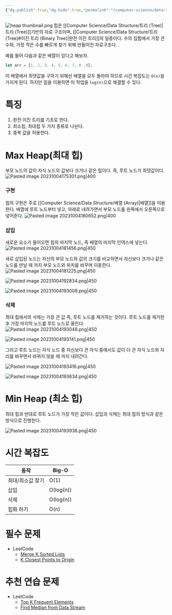 ```yaml
---
{"dg-publish":true,"dg-hide":true,"permalink":"/computer-science/data-structure/heap/","hide":true,"dgPassFrontmatter":true,"noteIcon":""}
---
```


![heap thumbnail.png](/img/user/Computer%20Science/Data%20Structure/heap%20thumbnail.png)
힙은 [[Computer Science/Data Structure/트리 (Tree)\|트리 (Tree)]]기반의 자료 구조이며, [[Computer Science/Data Structure/트리 (Tree)#이진 트리 (Binary Tree)\|완전 이진 트리]]의 일종이다. 수의 집합에서 가장 큰 수와, 가장 작은 수를 빠르게 찾기 위해 만들어진 자료구조다. .

예를 들어 다음과 같은 배열이 있다고 해보자.
```js
let arr = [1, 2, 3, 4, 5, 6, 7, 8 ,9];
```

이 배열에서 최댓값을 구하기 위해선 배열을 모두 돌아야 하므로 시간 복잡도는 `O(n)`을 가지게 된다. 하지만 힙을 이용하면 이 작업을 `log(n)`으로 해결할 수 있다.

# 특징
1. 완전 이진 트리를 기초로 한다.
2. 최소힙, 최대힙 두 가지 종류로 나뉜다.
3. 중복 값을 허용한다.


# Max Heap(최대 힙)
부모 노드의 값이 자식 노드의 값보다 크거나 같은 힙이다. 즉, 루트 노드가 최댓값이다.
![Pasted image 20231004175301.png|400](/img/user/Computer%20Science/Data%20Structure/Pasted%20image%2020231004175301.png)
### 구현
힙의 구현은 주로 [[Computer Science/Data Structure/배열 (Array)\|배열]]을 이용한다. 배열에 루트 노드부터 넣고, 아래로 내려가면서 부모 노드를 왼쪽에서 오른쪽으로 넣어준다.
![Pasted image 20231004180652.png|400](/img/user/Computer%20Science/Data%20Structure/Pasted%20image%2020231004180652.png)

### 삽입
새로운 요소가 들어오면 힙의 마지막 노드, 즉 배열의 마지막 인덱스에 넣는다.
![Pasted image 20231004181456.png|450](/img/user/Computer%20Science/Data%20Structure/Pasted%20image%2020231004181456.png)


새로 삽입된 노드는 자신의 부모 노드와 값의 크기를 비교하면서 자신보다 크거나 같은 노드를 만날 때 까지 부모 노드와 위치를 바꾸며 이동한다.
![Pasted image 20231004181225.png|450](/img/user/Computer%20Science/Data%20Structure/Pasted%20image%2020231004181225.png)

![Pasted image 20231004192834.png|450](/img/user/Computer%20Science/Data%20Structure/Pasted%20image%2020231004192834.png)

![Pasted image 20231004193008.png|450](/img/user/Computer%20Science/Data%20Structure/Pasted%20image%2020231004193008.png)


### 삭제
최대 힙에서의 삭제는 가장 큰 값 즉, 루트 노드를 제거하는 것이다. 루트 노드를 제거한 후 가장 마지막 노드를 루트 노드로 올린다.
![Pasted image 20231004193048.png|450](/img/user/Computer%20Science/Data%20Structure/Pasted%20image%2020231004193048.png)

![Pasted image 20231004193141.png|450](/img/user/Computer%20Science/Data%20Structure/Pasted%20image%2020231004193141.png)

그리고 루트 노드는 자식 노드 중 자신보다 큰 자식 중에서도 값이 더 큰 자식 노드와 자리를 바꾸면서 바뀌지 않을 때 까지 내려간다.

![Pasted image 20231004193416.png|450](/img/user/Computer%20Science/Data%20Structure/Pasted%20image%2020231004193416.png)

![Pasted image 20231004193634.png|450](/img/user/Computer%20Science/Data%20Structure/Pasted%20image%2020231004193634.png)

# Min Heap (최소 힙)
최대 힙과 반대로 루트 노드가 가장 작은 값이다.
삽입과 삭제는 최대 힙의 방식과 같은 방식으로 진행한다.

![Pasted image 20231004193938.png|450](/img/user/Computer%20Science/Data%20Structure/Pasted%20image%2020231004193938.png)


# 시간 복잡도
| 동작             | Big-O     |
| ---------------- | --------- |
| 최대/최소값 찾기 | O(1)      |
| 삽입             | O(log(n)) |
| 삭제             | O(log(n)) |
| 힙화 하기        | O(n)      |


# 필수 문제
- LeetCode
	- [Merge K Sorted Lists](https://leetcode.com/problems/merge-k-sorted-lists/)
	- [K Closest Points to Origin](https://leetcode.com/problems/k-closest-points-to-origin/)


# 추천 연습 문제
- LeetCode
	- [Top K Frequent Elements](https://leetcode.com/problems/top-k-frequent-elements/)
	- [Find Median from Data Stream](https://leetcode.com/problems/find-median-from-data-stream/)